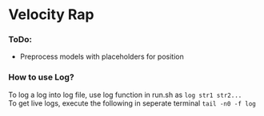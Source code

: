 # Velocity Rap

<h3>ToDo:</h3>
<ul>
    <li>Preprocess models with placeholders for position</li>
</ul>
<h3>How to use Log?</h3>
<p>To log a log into log file, use log function in run.sh as <code>log str1 str2...</code><br>To get live logs, execute the following in seperate terminal <code>tail -n0 -f log</code></p>